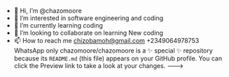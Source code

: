 - 👋 Hi, I’m @chazomoore
- 👀 I’m interested in software engineering and coding
- 🌱 I’m currently learning coding
- 💞️ I’m looking to collaborate on learning New coding
- 📫 How to reach me chizobamoh@gmail.com 
+2349064978753 WhatsApp only
chazomoore/chazomoore is a ✨ special ✨ repository because its `README.md` (this file) appears on your GitHub profile.
You can click the Preview link to take a look at your changes.
--->
